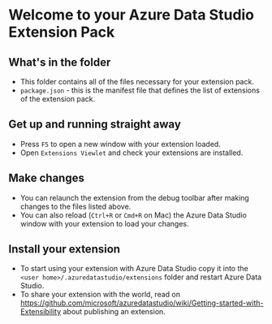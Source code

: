 # Welcome to your Azure Data Studio Extension Pack

## What's in the folder
* This folder contains all of the files necessary for your extension pack.
* `package.json` - this is the manifest file that defines the list of extensions of the extension pack.

## Get up and running straight away
* Press `F5` to open a new window with your extension loaded.
* Open `Extensions Viewlet` and check your extensions are installed.

## Make changes
* You can relaunch the extension from the debug toolbar after making changes to the files listed above.
* You can also reload (`Ctrl+R` or `Cmd+R` on Mac) the Azure Data  Studio window with your extension to load your changes.

## Install your extension
* To start using your extension with Azure Data  Studio copy it into the `<user home>/.azuredatastudio/extensions` folder and restart Azure Data Studio.
* To share your extension with the world, read on https://github.com/microsoft/azuredatastudio/wiki/Getting-started-with-Extensibility about publishing an extension.
